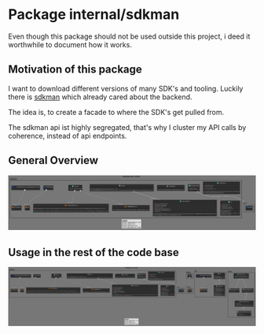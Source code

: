 # Package internal/sdkman



Even though this package should not be used outside this project, i deed it worthwhile to document how it works.


## Motivation of this package
I want to download different versions of many SDK's and tooling.
Luckily there is [sdkman](https://sdkman.io) which already cared about the backend.

The idea is, to create a facade to where the SDK's get pulled from.

The sdkman api ist highly segregated, that's why I cluster my API calls by coherence, instead of api endpoints.  

 

## General Overview
![sdkman package diagram](images/sdkman-package.png)

## Usage in the rest of the code base

![devctl-full-context](images/devctl-full-context.png)
